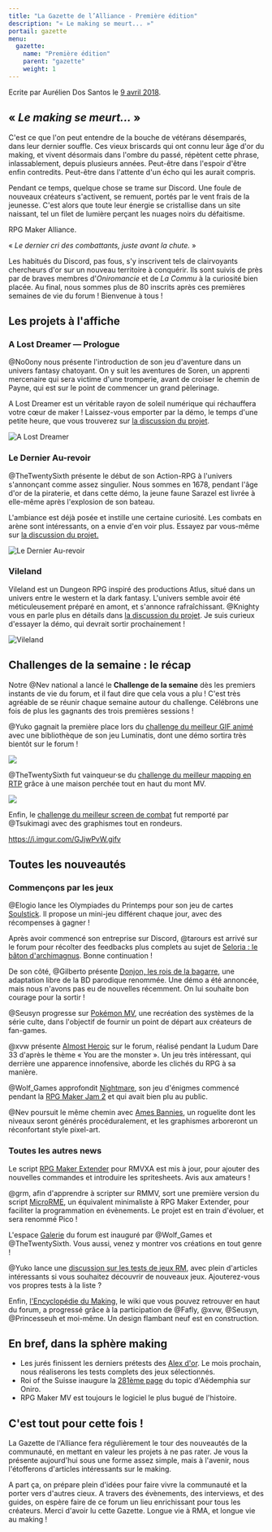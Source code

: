 ```yaml
---
title: "La Gazette de l’Alliance - Première édition"
description: "« Le making se meurt... »"
portail: gazette
menu:
  gazette:
    name: "Première édition"
    parent: "gazette"
    weight: 1
---
```


Ecrite par Aurélien Dos Santos le [9 avril 2018](https://rpgmakeralliance.com/d/112-la-gazette-de-lalliance-premiere-edition).

## « *Le making se meurt...* »

C'est ce que l'on peut entendre de la bouche de vétérans désemparés, dans leur dernier souffle. Ces vieux briscards qui ont connu leur âge d'or du making, et vivent désormais dans l'ombre du passé, répètent cette phrase, inlassablement, depuis plusieurs années. Peut-être dans l'espoir d'être enfin contredits. Peut-être dans l'attente d'un écho qui les aurait compris.

Pendant ce temps, quelque chose se trame sur Discord. Une foule de nouveaux créateurs s'activent, se remuent, portés par le vent frais de la jeunesse. C'est alors que toute leur énergie se cristallise dans un site naissant, tel un filet de lumière perçant les nuages noirs du défaitisme.

RPG Maker Alliance.

« *Le dernier cri des combattants, juste avant la chute.* »

Les habitués du Discord, pas fous, s'y inscrivent tels de clairvoyants chercheurs d'or sur un nouveau territoire à conquérir. Ils sont suivis de près par de braves membres d'*Oniromancie* et de *La Commu* à la curiosité bien placée. Au final, nous sommes plus de 80 inscrits après ces premières semaines de vie du forum ! Bienvenue à tous !

## Les projets à l'affiche

### A Lost Dreamer — Prologue

@No0ony nous présente l'introduction de son jeu d'aventure dans un univers fantasy chatoyant. On y suit les aventures de Soren, un apprenti mercenaire qui sera victime d'une tromperie, avant de croiser le chemin de Payne, qui est sur le point de commencer un grand pèlerinage.

A Lost Dreamer est un véritable rayon de soleil numérique qui réchauffera votre cœur de maker ! Laissez-vous emporter par la démo, le temps d'une petite heure, que vous trouverez sur [la discussion du projet](https://rpgmakeralliance.com/d/110-a-lost-dreamer).

![A Lost Dreamer](https://i.imgur.com/RYZUBeU.jpg)

### Le Dernier Au-revoir

@TheTwentySixth présente le début de son Action-RPG à l'univers s'annonçant comme assez singulier. Nous sommes en 1678, pendant l'âge d'or de la piraterie, et dans cette démo, la jeune faune Sarazel est livrée à elle-même après l'explosion de son bateau.

L'ambiance est déjà posée et instille une certaine curiosité. Les combats en arène sont intéressants, on a envie d'en voir plus. Essayez par vous-même sur [la discussion du projet.](https://rpgmakeralliance.com/d/103-le-dernier-au-revoir)

![Le Dernier Au-revoir](https://i.imgur.com/neGPICx.jpg)

### Vileland

Vileland est un Dungeon RPG inspiré des productions Atlus, situé dans un univers entre le western et la dark fantasy. L'univers semble avoir été méticuleusement préparé en amont, et s'annonce rafraîchissant. @Knighty vous en parle plus en détails dans [la discussion du projet](https://rpgmakeralliance.com/d/111-vileland). Je suis curieux d'essayer la démo, qui devrait sortir prochainement !

![Vileland](https://i.imgur.com/Peu8WRk.png)

## Challenges de la semaine : le récap

Notre @Nev national a lancé le **Challenge de la semaine** dès les premiers instants de vie du forum, et il faut dire que cela vous a plu ! C'est très agréable de se réunir chaque semaine autour du challenge. Célébrons une fois de plus les gagnants des trois premières sessions !

@Yuko gagnait la première place lors du [challenge du meilleur GIF animé](https://rpgmakeralliance.com/d/34-challenge-de-la-semaine-concours-du-meilleur-gif-anime/42) avec une bibliothèque de son jeu Luminatis, dont une démo sortira très bientôt sur le forum !

![](http://nsa39.casimages.com/img/2018/03/17/180317101720114864.gif)

@TheTwentySixth fut vainqueur·se du [challenge du meilleur mapping en RTP](https://rpgmakeralliance.com/d/74-challenge-de-la-semaine-mapping-en-rtp) grâce à une maison perchée tout en haut du mont MV.

![](https://i.imgur.com/0zvWgot.jpg)

Enfin, le [challenge du meilleur screen de combat](https://rpgmakeralliance.com/d/96-challenge-de-la-semaine) fut remporté par @Tsukimagi avec des graphismes tout en rondeurs.

https://i.imgur.com/GJjwPvW.gifv

## Toutes les nouveautés

### Commençons par les jeux

@Elogio lance les Olympiades du Printemps pour son jeu de cartes [Soulstick](https://rpgmakeralliance.com/d/86-olympiades-du-printemps-soulstick). Il propose un mini-jeu différent chaque jour, avec des récompenses à gagner !

Après avoir commencé son entreprise sur Discord, @tarours est arrivé sur le forum pour récolter des feedbacks plus complets au sujet de [Seloria : le bâton d'archimagnus](https://rpgmakeralliance.com/d/100-seloria). Bonne continuation !

De son côté, @Gilberto présente [Donjon, les rois de la bagarre](https://rpgmakeralliance.com/d/58-donjon-les-rois-de-la-bagarre), une adaptation libre de la BD parodique renommée. Une démo a été annoncée, mais nous n'avons pas eu de nouvelles récemment. On lui souhaite bon courage pour la sortir !

@Seusyn progresse sur [Pokémon MV](https://rpgmakeralliance.com/d/60-pokemon-mv), une recréation des systèmes de la série culte, dans l'objectif de fournir un point de départ aux créateurs de fan-games.

@xvw présente [Almost Heroic](https://rpgmakeralliance.com/d/43-almost-heroic) sur le forum, réalisé pendant la Ludum Dare 33 d'après le thème « You are the monster ». Un jeu très intéressant, qui derrière une apparence innofensive, aborde les clichés du RPG à sa manière.

@Wolf_Games approfondit [Nightmare](https://rpgmakeralliance.com/d/16-nightmare), son jeu d'énigmes commencé pendant la [RPG Maker Jam 2](https://itch.io/jam/rpgmakerjam2/results) et qui avait bien plu au public.

@Nev poursuit le même chemin avec [Ames Bannies](https://rpgmakeralliance.com/d/8-ames-bannies), un roguelite  dont les niveaux seront générés procéduralement, et les graphismes arboreront un réconfortant style pixel-art.

### Toutes les autres news

Le script [RPG Maker Extender](https://rpgmakeralliance.com/d/42-rme-rpgmaker-extender) pour RMVXA est mis à jour, pour ajouter des nouvelles commandes et introduire les spritesheets. Avis aux amateurs !

@grm, afin d'apprendre à scripter sur RMMV, sort une première version du script [MicroRME](https://rpgmakeralliance.com/d/88-microrme), un équivalent minimaliste à RPG Maker Extender, pour faciliter la programmation en évènements. Le projet est en train d'évoluer, et sera renommé Pico !

L'espace [Galerie](https://rpgmakeralliance.com/t/galerie) du forum est inauguré par @Wolf_Games et @TheTwentySixth. Vous aussi, venez y montrer vos créations en tout genre !

@Yuko lance une [discussion sur les tests de jeux RM](https://rpgmakeralliance.com/d/67-listing-de-tests-de-jeux-rm), avec plein d'articles intéressants si vous souhaitez découvrir de nouveaux jeux. Ajouterez-vous vos propres tests à la liste ?

Enfin, [l'Encyclopédie du Making](https://rpgmakeralliance.com/d/15-lencyclopedie-du-making), le wiki que vous pouvez retrouver en haut du forum, a progressé grâce à la participation de @Fafly, @xvw, @Seusyn, @Princesseuh et moi-même. Un design flambant neuf est en construction.

## En bref, dans la sphère making

* Les jurés finissent les derniers prétests des [Alex d'or](https://www.alexdor.info/). Le mois prochain, nous réaliserons les tests complets des jeux sélectionnés.
* Roi of the Suisse inaugure la [281ème page](http://www.rpg-maker.fr/index.php?page=forum&id=581&deb=281) du topic d'Aëdemphia sur Oniro.
* RPG Maker MV est toujours le logiciel le plus bugué de l'histoire.

## C'est tout pour cette fois !

La Gazette de l'Alliance fera régulièrement le tour des nouveautés de la communauté, en mettant en valeur les projets à ne pas rater. Je vous la présente aujourd'hui sous une forme assez simple, mais à l'avenir, nous l'étofferons d'articles intéressants sur le making.

A part ça, on prépare plein d'idées pour faire vivre la communauté et la porter vers d'autres cieux. A travers des évènements, des interviews, et des guides, on espère faire de ce forum un lieu enrichissant pour tous les créateurs. Merci d'avoir lu cette Gazette. Longue vie à RMA, et longue vie au making !
